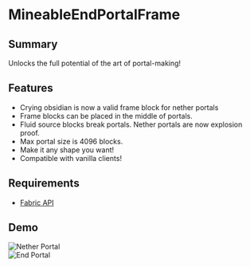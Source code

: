 # MineableEndPortalFrame
## Summary
Unlocks the full potential of the art of portal-making!
## Features
- Crying obsidian is now a valid frame block for nether portals
- Frame blocks can be placed in the middle of portals.
- Fluid source blocks break portals. Nether portals are now explosion proof.
- Max portal size is 4096 blocks.
- Make it any shape you want!
- Compatible with vanilla clients!
## Requirements
- [Fabric API](https://modrinth.com/mod/fabric-api)
## Demo
![Nether Portal](https://github.com/crdtrd/FlexiblePortals/blob/dev/showcase/netherportal.gif)\
![End Portal](https://github.com/crdtrd/FlexiblePortals/blob/dev/showcase/endportal.gif)
